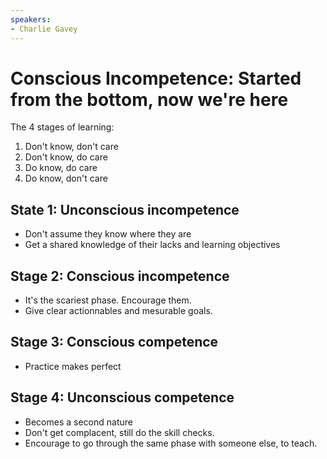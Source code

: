 ```yaml
---
speakers:
- Charlie Gavey
---
```


# Conscious Incompetence: Started from the bottom, now we're here

The 4 stages of learning:

1. Don't know, don't care
2. Don't know, do care
3. Do know, do care
4. Do know, don't care

## State 1: Unconscious incompetence

- Don't assume they know where they are
- Get a shared knowledge of their lacks and learning objectives

## Stage 2: Conscious incompetence

- It's the scariest phase. Encourage them.
- Give clear actionnables and mesurable goals.

## Stage 3: Conscious competence

- Practice makes perfect

## Stage 4: Unconscious competence

- Becomes a second nature
- Don't get complacent, still do the skill checks.
- Encourage to go through the same phase with someone else, to teach.